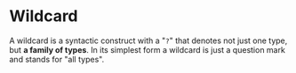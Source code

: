 # Wildcard

A wildcard is a syntactic construct with a "`?`" that denotes not just one type, but **a family of types**.  In its simplest form a wildcard is just a question mark and stands for "all types".
